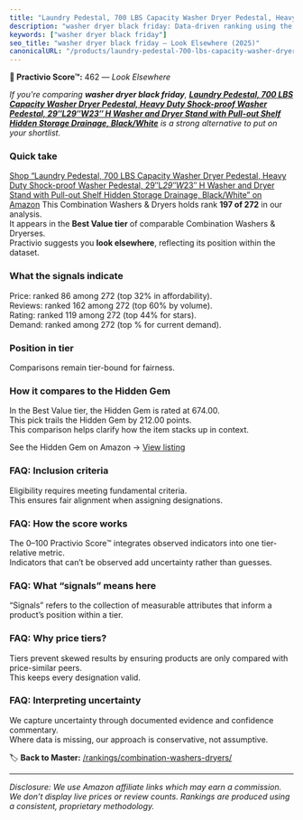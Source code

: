 ```yaml
---
title: "Laundry Pedestal, 700 LBS Capacity Washer Dryer Pedestal, Heavy Duty Shock-proof Washer Pedestal, 29″L*29″W*23″ H Washer and Dryer Stand with Pull-out Shelf Hidden Storage Drainage, Black/White"
description: "washer dryer black friday: Data-driven ranking using the Practivio Score™. Positioned by quality, value, demand, findability, momentum."
keywords: ["washer dryer black friday"]
seo_title: "washer dryer black friday — Look Elsewhere (2025)"
canonicalURL: "/products/laundry-pedestal-700-lbs-capacity-washer-dryer-pedestal-heavy-duty-shock-proof-washer-pedestal-29l29w23-h-washer-and-dryer-stand-with-pull-out-shelf-hidden-storage-drainage-blackwhite-B0FC63DFJC/"
---
```


**🚫 Practivio Score™:** 462 — _Look Elsewhere_


*If you're comparing **washer dryer black friday**, **[Laundry Pedestal, 700 LBS Capacity Washer Dryer Pedestal, Heavy Duty Shock-proof Washer Pedestal, 29″L*29″W*23″ H Washer and Dryer Stand with Pull-out Shelf Hidden Storage Drainage, Black/White](https://www.amazon.com/dp/B0FC63DFJC?tag=practivio-20)** is a strong alternative to put on your shortlist.*
### Quick take
[Shop “Laundry Pedestal, 700 LBS Capacity Washer Dryer Pedestal, Heavy Duty Shock-proof Washer Pedestal, 29″L*29″W*23″ H Washer and Dryer Stand with Pull-out Shelf Hidden Storage Drainage, Black/White” on Amazon](https://www.amazon.com/dp/B0FC63DFJC?tag=practivio-20)
This Combination Washers & Dryers holds rank **197 of 272** in our analysis.  
It appears in the **Best Value tier** of comparable Combination Washers & Dryerses.  
Practivio suggests you **look elsewhere**, reflecting its position within the dataset.

### What the signals indicate
Price: ranked 86 among 272 (top 32% in affordability).  
Reviews: ranked 162 among 272 (top 60% by volume).  
Rating: ranked 119 among 272 (top 44% for stars).  
Demand: ranked  among 272 (top % for current demand).

### Position in tier
Comparisons remain tier-bound for fairness.

### How it compares to the Hidden Gem
In the Best Value tier, the Hidden Gem is rated at 674.00.  
This pick trails the Hidden Gem by 212.00 points.  
This comparison helps clarify how the item stacks up in context.  

See the Hidden Gem on Amazon → [View listing](https://www.amazon.com/dp/B01ALBMIEI?tag=practivio-20)

### FAQ: Inclusion criteria
Eligibility requires meeting fundamental criteria.  
This ensures fair alignment when assigning designations.

### FAQ: How the score works
The 0–100 Practivio Score™ integrates observed indicators into one tier-relative metric.  
Indicators that can’t be observed add uncertainty rather than guesses.

### FAQ: What “signals” means here
“Signals” refers to the collection of measurable attributes that inform a product’s position within a tier.

### FAQ: Why price tiers?
Tiers prevent skewed results by ensuring products are only compared with price-similar peers.  
This keeps every designation valid.

### FAQ: Interpreting uncertainty
We capture uncertainty through documented evidence and confidence commentary.  
Where data is missing, our approach is conservative, not assumptive.


🏷️ **Back to Master:** [/rankings/combination-washers-dryers/](/rankings/combination-washers-dryers/)

---
_Disclosure: We use Amazon affiliate links which may earn a commission. We don’t display live prices or review counts. Rankings are produced using a consistent, proprietary methodology._
